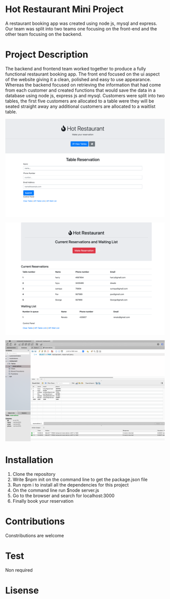 # Hot Restaurant Mini Project

A restaurant booking app was created using node js, mysql and express. Our team was split into two teams one focusing on the front-end and the other team focusing on the backend.


# Project Description
The backend and frontend team worked together to produce a fully functional restaurant booking app. The front end focused on the ui aspect of the website giving it a clean, polished and easy to use appearance. Whereas the backend focused on retrieving the information that had come from each customer and created functions that would save the data in a database using node js, express js and mysql. Customers were split into two tables, the first five customers are allocated to a table were they will be seated straight away any additional customers are allocated to a waitlist table. 

![frontpage](./imgs/secondImg.png)

![reservation](./imgs/firstImg.png)

![mysql](./imgs/thirdImg.png)
# Installation

1. Clone the repository 
2. Write $npm init on the command line to get the package.json file
3. Run npm i to install all the dependencies for this project
4. On the command line run $node server.js
5. Go to the browser and search for localhost:3000
6. Finally book your reservation  


# Contributions
Constributions are welcome

# Test
Non required

# Lisense